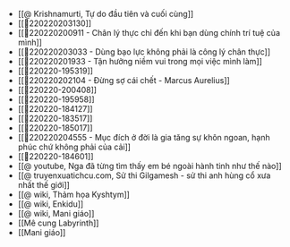 - [[@ Krishnamurti, Tự do đầu tiên và cuối cùng]]
- [[💬220220203130]]
- [[💬220220200911 - Chân lý thực chỉ đến khi bạn dùng chính trí tuệ của mình]]
- [[💬220220203033 - Dùng bạo lực không phải là công lý chân thực]]
- [[💬220220201933 - Tận hưởng niềm vui trong mọi việc mình làm]]
- [[💬220220-195319]]
- [[💬220220202104 - Đừng sợ cái chết - Marcus Aurelius]]
- [[💬220220-200408]]
- [[💬220220-195958]]
- [[💬220220-184127]]
- [[💬220220-183517]]
- [[💬220220-185017]]
- [[💬220220204555 - Mục đích ở đời là gia tăng sự khôn ngoan, hạnh phúc chứ không phải của cải]]
- [[💬220220-184601]]
- [[@ youtube, Nga đã từng tìm thấy em bé ngoài hành tinh như thế nào]]
- [[@ truyenxuatichcu.com, Sử thi Gilgamesh - sử thi anh hùng cổ xưa nhất thế giới]]
- [[@ wiki, Thảm họa Kyshtym]]
- [[@ wiki, Enkidu]]
- [[@ wiki, Mani giáo]]
- [[Mê cung Labyrinth]]
- [[Mani giáo]]
